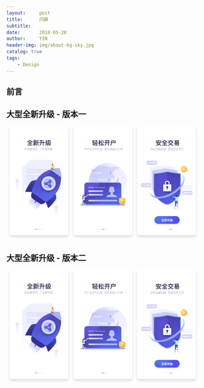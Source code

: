 ```yaml
---
layout:     post
title:      闪屏
subtitle:   
date:       2018-05-28
author:     YIN
header-img: img/about-bg-sky.jpg
catalog: true
tags:
    - Design
---
```


## 前言



## 大型全新升级 - 版本一
![blue](https://github.com/SEP3WATER/SEP3WATER.github.io/blob/master/img/post-3-blue.jpg?raw=true)







## 大型全新升级 - 版本二
![blue](https://github.com/SEP3WATER/SEP3WATER.github.io/blob/master/img/post-3-blue.jpg?raw=true)
